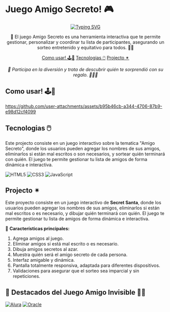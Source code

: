 # Juego Amigo Secreto! 🎮

<div align="center">
  <a href="https://git.io/typing-svg">
    <img src="https://readme-typing-svg.demolab.com?font=Fira+Code&pause=1000&color=238636&center=true&vCenter=true&repeat=true&width=435&lines=Juego+Amigo+Secreto!+🎁" alt="Typing SVG" />
  </a>
</div>
<p align="center"> 
  🎁 El juego Amigo Secreto es una herramienta interactiva que te permite gestionar, personalizar y coordinar tu lista de participantes, asegurando un sorteo entretenido y equitativo para todos. 🤝🎉
</p> 

<p align="center">
  <a href="#-como-usar">Como usar! 🕹️🎲</a>
  <a href="#-tecnologias">Tecnologias 🖱️</a>
  <a href="#-proyecto">Projecto ✴︎</a>
</p>

<p align="center">
  <i>🎉 Participa en la diversión y trata de descubrir quién te sorprendió con su regalo. 🤔🎁✨</i>
</p>

## Como usar! 🕹️🎲

https://github.com/user-attachments/assets/b95b46cb-a344-4706-87b9-e98d12cf4099

## Tecnologias 🖱️

Este projecto consiste en un juego interactivo sobre la tematica "Amigo Secreto", donde los usuarios pueden agregar los nombres de sus amigos, eliminarlos si están mal escritos o son necesarios, y sortear quién terminará con quién. El juego te permite gestionar tu lista de amigos de forma dinámica e interactiva.

![HTML5](https://img.shields.io/badge/HTML5-E34F26?style=for-the-badge&logo=html5&logoColor=white)
![CSS3](https://img.shields.io/badge/CSS3-1572B6?style=for-the-badge&logo=css3&logoColor=white)
![JavaScript](https://img.shields.io/badge/JavaScript-F7DF1E?style=for-the-badge&logo=javascript&logoColor=black)

##  Projecto ✴︎

Este proyecto consiste en un juego interactivo de **Secret Santa**, donde los usuarios pueden agregar los nombres de sus amigos, eliminarlos si están mal escritos o es necesario, y dibujar quién terminará con quién. El juego te permite gestionar tu lista de amigos de forma dinámica e interactiva.

🎯 **Características principales:**
1. Agrega amigos al juego.
2. Eliminar amigos si está mal escrito o es necesario.
3. Dibuja amigos secretos al azar.
4. Muestra quién será el amigo secreto de cada persona.
5. Interfaz amigable y dinámica.
6. Pantalla totalmente responsiva, adaptada para diferentes dispositivos.
7. Validaciones para asegurar que el sorteo sea imparcial y sin repeticiones.

## 🌟 Destacados del Juego Amigo Invisible 🎁✨

[![Alura](https://img.shields.io/badge/Alura-0073CE?style=for-the-badge&logoColor=white)](https://www.alura.com.br/)
[![Oracle](https://img.shields.io/badge/Oracle-FF0000?style=for-the-badge&logoColor=white)](https://www.oracle.com/br/)


